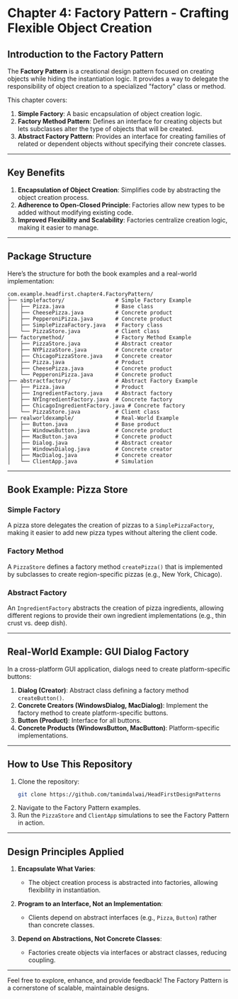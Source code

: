 # Chapter 4: Factory Pattern - Crafting Flexible Object Creation

## Introduction to the Factory Pattern
The **Factory Pattern** is a creational design pattern focused on creating objects while hiding the instantiation logic. It provides a way to delegate the responsibility of object creation to a specialized "factory" class or method.

This chapter covers:
1. **Simple Factory**: A basic encapsulation of object creation logic.
2. **Factory Method Pattern**: Defines an interface for creating objects but lets subclasses alter the type of objects that will be created.
3. **Abstract Factory Pattern**: Provides an interface for creating families of related or dependent objects without specifying their concrete classes.

---

## Key Benefits
1. **Encapsulation of Object Creation**: Simplifies code by abstracting the object creation process.
2. **Adherence to Open-Closed Principle**: Factories allow new types to be added without modifying existing code.
3. **Improved Flexibility and Scalability**: Factories centralize creation logic, making it easier to manage.

---

## Package Structure
Here’s the structure for both the book examples and a real-world implementation:

```
com.example.headfirst.chapter4.FactoryPattern/
├── simplefactory/                # Simple Factory Example
│   ├── Pizza.java                # Base class
│   ├── CheesePizza.java          # Concrete product
│   ├── PepperoniPizza.java       # Concrete product
│   ├── SimplePizzaFactory.java   # Factory class
│   └── PizzaStore.java           # Client class
├── factorymethod/                # Factory Method Example
│   ├── PizzaStore.java           # Abstract creator
│   ├── NYPizzaStore.java         # Concrete creator
│   ├── ChicagoPizzaStore.java    # Concrete creator
│   ├── Pizza.java                # Product
│   ├── CheesePizza.java          # Concrete product
│   └── PepperoniPizza.java       # Concrete product
├── abstractfactory/              # Abstract Factory Example
│   ├── Pizza.java                # Product
│   ├── IngredientFactory.java    # Abstract factory
│   ├── NYIngredientFactory.java  # Concrete factory
│   ├── ChicagoIngredientFactory.java # Concrete factory
│   └── PizzaStore.java           # Client class
├── realworldexample/             # Real-World Example
│   ├── Button.java               # Base product
│   ├── WindowsButton.java        # Concrete product
│   ├── MacButton.java            # Concrete product
│   ├── Dialog.java               # Abstract creator
│   ├── WindowsDialog.java        # Concrete creator
│   ├── MacDialog.java            # Concrete creator
│   └── ClientApp.java            # Simulation
```

---

## Book Example: Pizza Store
### Simple Factory
A pizza store delegates the creation of pizzas to a `SimplePizzaFactory`, making it easier to add new pizza types without altering the client code.

### Factory Method
A `PizzaStore` defines a factory method `createPizza()` that is implemented by subclasses to create region-specific pizzas (e.g., New York, Chicago).

### Abstract Factory
An `IngredientFactory` abstracts the creation of pizza ingredients, allowing different regions to provide their own ingredient implementations (e.g., thin crust vs. deep dish).

---

## Real-World Example: GUI Dialog Factory
In a cross-platform GUI application, dialogs need to create platform-specific buttons:
1. **Dialog (Creator)**: Abstract class defining a factory method `createButton()`.
2. **Concrete Creators (WindowsDialog, MacDialog)**: Implement the factory method to create platform-specific buttons.
3. **Button (Product)**: Interface for all buttons.
4. **Concrete Products (WindowsButton, MacButton)**: Platform-specific implementations.

---

## How to Use This Repository
1. Clone the repository:
   ```bash
   git clone https://github.com/tamimdalwai/HeadFirstDesignPatterns
   ```
2. Navigate to the Factory Pattern examples.
3. Run the `PizzaStore` and `ClientApp` simulations to see the Factory Pattern in action.

---

## Design Principles Applied
1. **Encapsulate What Varies**:
    - The object creation process is abstracted into factories, allowing flexibility in instantiation.

2. **Program to an Interface, Not an Implementation**:
    - Clients depend on abstract interfaces (e.g., `Pizza`, `Button`) rather than concrete classes.

3. **Depend on Abstractions, Not Concrete Classes**:
    - Factories create objects via interfaces or abstract classes, reducing coupling.

---

Feel free to explore, enhance, and provide feedback! The Factory Pattern is a cornerstone of scalable, maintainable designs.

